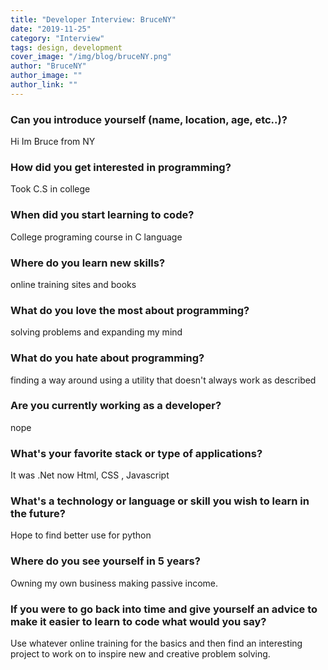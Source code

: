 ```yaml
---
title: "Developer Interview: BruceNY"
date: "2019-11-25"
category: "Interview"
tags: design, development
cover_image: "/img/blog/bruceNY.png"
author: "BruceNY"
author_image: ""
author_link: ""
---
```


### Can you introduce yourself (name, location, age, etc..)?

Hi Im Bruce from NY

### How did you get interested in programming?

Took C.S in college

### When did you start learning to code?

College programing course in C language

### Where do you learn new skills?

online training sites and books

### What do you love the most about programming?

solving problems and expanding my mind

### What do you hate about programming?

finding a way around using a utility that doesn't always work as described

### Are you currently working as a developer?

nope

### What's your favorite stack or type of applications?

It was .Net now Html, CSS , Javascript

### What's a technology or language or skill you wish to learn in the future?

Hope to find better use for python

### Where do you see yourself in 5 years?

Owning my own business making passive income.

### If you were to go back into time and give yourself an advice to make it easier to learn to code what would you say?

Use whatever online training for the basics and then find an interesting project to work on to inspire new and creative problem solving. 
